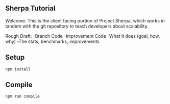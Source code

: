 Sherpa Tutorial
---
 
Welcome. This is the client facing portion of Project Sherpa, which works
in tandem with the git repository to teach developers about scalability.
 
Rough Draft:
-Branch Code
-Improvement Code
-What it does (goal, how, why)
-The stats, benchmarks, improvements
 
Setup
---
 
```
npm install
```

Compile
---
 
```
npm run compile
```